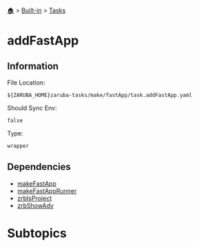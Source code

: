 <!--startTocHeader-->
[🏠](../../README.md) > [Built-in](../README.md) > [Tasks](README.md)
# addFastApp
<!--endTocHeader-->


## Information

File Location:

    ${ZARUBA_HOME}zaruba-tasks/make/fastApp/task.addFastApp.yaml

Should Sync Env:

    false

Type:

    wrapper


## Dependencies

- [makeFastApp](make-fast-app.md)
- [makeFastAppRunner](make-fast-app-runner.md)
- [zrbIsProject](zrb-is-project.md)
- [zrbShowAdv](zrb-show-adv.md)



# Subtopics
<!--startTocSubtopic-->
<!--endTocSubtopic-->
